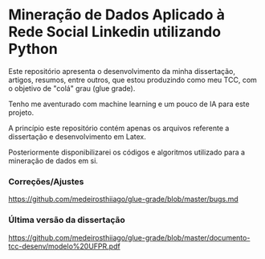 # Mineração de Dados Aplicado à Rede Social Linkedin utilizando Python

Este repositório apresenta o desenvolvimento da minha dissertação, artigos, resumos, entre outros, que estou produzindo
como meu TCC, com o objetivo de "colá" grau (glue grade).

Tenho me aventurado com machine learning e um pouco de IA para este projeto.

A princípio este repositório contém apenas os arquivos referente a dissertação e desenvolvimento em Latex.

Posteriormente disponibilizarei os códigos e algoritmos utilizado para a mineração de dados em si.


### Correções/Ajustes

https://github.com/medeirosthiiago/glue-grade/blob/master/bugs.md


### Última versão da dissertação

https://github.com/medeirosthiiago/glue-grade/blob/master/documento-tcc-desenv/modelo%20UFPR.pdf
